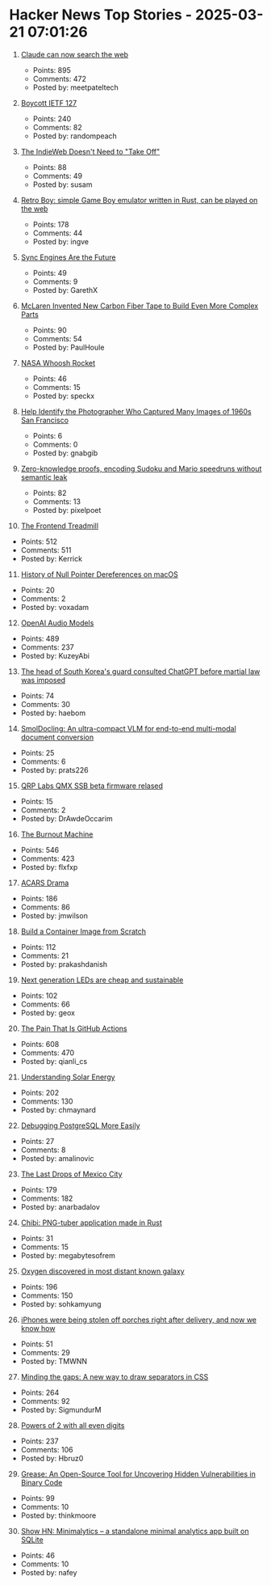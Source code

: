 # Hacker News Top Stories - 2025-03-21 07:01:26

1. [Claude can now search the web](https://www.anthropic.com/news/web-search)
   - Points: 895
   - Comments: 472
   - Posted by: meetpateltech

2. [Boycott IETF 127](https://boycott-ietf127.org/)
   - Points: 240
   - Comments: 82
   - Posted by: randompeach

3. [The IndieWeb Doesn't Need to "Take Off"](https://susam.net/indieweb-does-not-need-to-take-off.html)
   - Points: 88
   - Comments: 49
   - Posted by: susam

4. [Retro Boy: simple Game Boy emulator written in Rust, can be played on the web](https://github.com/smparsons/retroboy)
   - Points: 178
   - Comments: 44
   - Posted by: ingve

5. [Sync Engines Are the Future](https://www.instantdb.com/essays/sync_future)
   - Points: 49
   - Comments: 9
   - Posted by: GarethX

6. [McLaren Invented New Carbon Fiber Tape to Build Even More Complex Parts](https://www.thedrive.com/news/mclaren-invented-new-carbon-fiber-tape-to-build-even-more-complex-parts)
   - Points: 90
   - Comments: 54
   - Posted by: PaulHoule

7. [NASA Whoosh Rocket](https://www1.grc.nasa.gov/beginners-guide-to-aeronautics/whoosh-rocket/)
   - Points: 46
   - Comments: 15
   - Posted by: speckx

8. [Help Identify the Photographer Who Captured Many Images of 1960s San Francisco](https://www.smithsonianmag.com/smart-news/can-you-identify-the-mystery-photographer-who-captured-thousands-of-captivating-images-of-1960s-san-francisco-180986107/)
   - Points: 6
   - Comments: 0
   - Posted by: gnabgib

9. [Zero-knowledge proofs, encoding Sudoku and Mario speedruns without semantic leak](https://vasekrozhon.wordpress.com/2025/03/17/zero-knowledge-proofs/)
   - Points: 82
   - Comments: 13
   - Posted by: pixelpoet

10. [The Frontend Treadmill](https://polotek.net/posts/the-frontend-treadmill/)
   - Points: 512
   - Comments: 511
   - Posted by: Kerrick

11. [History of Null Pointer Dereferences on macOS](https://afine.com/history-of-null-pointer-dereferences-on-macos/)
   - Points: 20
   - Comments: 2
   - Posted by: voxadam

12. [OpenAI Audio Models](https://www.openai.fm/)
   - Points: 489
   - Comments: 237
   - Posted by: KuzeyAbi

13. [The head of South Korea's guard consulted ChatGPT before martial law was imposed](https://www.hani.co.kr/arti/society/society_general/1187705.html)
   - Points: 74
   - Comments: 30
   - Posted by: haebom

14. [SmolDocling: An ultra-compact VLM for end-to-end multi-modal document conversion](https://arxiv.org/abs/2503.11576)
   - Points: 25
   - Comments: 6
   - Posted by: prats226

15. [QRP Labs QMX SSB beta firmware relased](https://qrp-labs.com/qmxp/ssbbeta.html)
   - Points: 15
   - Comments: 2
   - Posted by: DrAwdeOccarim

16. [The Burnout Machine](https://unionize.fyi)
   - Points: 546
   - Comments: 423
   - Posted by: flxfxp

17. [ACARS Drama](https://acarsdrama.com/)
   - Points: 186
   - Comments: 86
   - Posted by: jmwilson

18. [Build a Container Image from Scratch](https://danishpraka.sh/posts/build-a-container-image-from-scratch/)
   - Points: 112
   - Comments: 21
   - Posted by: prakashdanish

19. [Next generation LEDs are cheap and sustainable](https://liu.se/en/news-item/nasta-generations-lysdioder-ar-billiga-och-miljovanliga)
   - Points: 102
   - Comments: 66
   - Posted by: geox

20. [The Pain That Is GitHub Actions](https://www.feldera.com/blog/the-pain-that-is-github-actions)
   - Points: 608
   - Comments: 470
   - Posted by: qianli_cs

21. [Understanding Solar Energy](https://www.construction-physics.com/p/understanding-solar-energy)
   - Points: 202
   - Comments: 130
   - Posted by: chmaynard

22. [Debugging PostgreSQL More Easily](https://www.cybertec-postgresql.com/en/debugging-postgresql-more-easily/)
   - Points: 27
   - Comments: 8
   - Posted by: amalinovic

23. [The Last Drops of Mexico City](https://mexicocitywater.longlead.com)
   - Points: 179
   - Comments: 182
   - Posted by: anarbadalov

24. [Chibi: PNG-tuber application made in Rust](https://github.com/megabytesofrem/chibi)
   - Points: 31
   - Comments: 15
   - Posted by: megabytesofrem

25. [Oxygen discovered in most distant known galaxy](https://www.eso.org/public/news/eso2507/)
   - Points: 196
   - Comments: 150
   - Posted by: sohkamyung

26. [iPhones were being stolen off porches right after delivery, and now we know how](https://9to5mac.com/2025/03/20/iphones-were-being-stolen-off-porches-right-after-delivery-and-now-we-know-how/)
   - Points: 51
   - Comments: 29
   - Posted by: TMWNN

27. [Minding the gaps: A new way to draw separators in CSS](https://blogs.windows.com/msedgedev/2025/03/19/minding-the-gaps-a-new-way-to-draw-separators-in-css/)
   - Points: 264
   - Comments: 92
   - Posted by: SigmundurM

28. [Powers of 2 with all even digits](https://oeis.org/A068994)
   - Points: 237
   - Comments: 106
   - Posted by: Hbruz0

29. [Grease: An Open-Source Tool for Uncovering Hidden Vulnerabilities in Binary Code](https://www.galois.com/articles/introducing-grease)
   - Points: 99
   - Comments: 10
   - Posted by: thinkmoore

30. [Show HN: Minimalytics – a standalone minimal analytics app built on SQLite](https://github.com/nafey/minimalytics)
   - Points: 46
   - Comments: 10
   - Posted by: nafey

